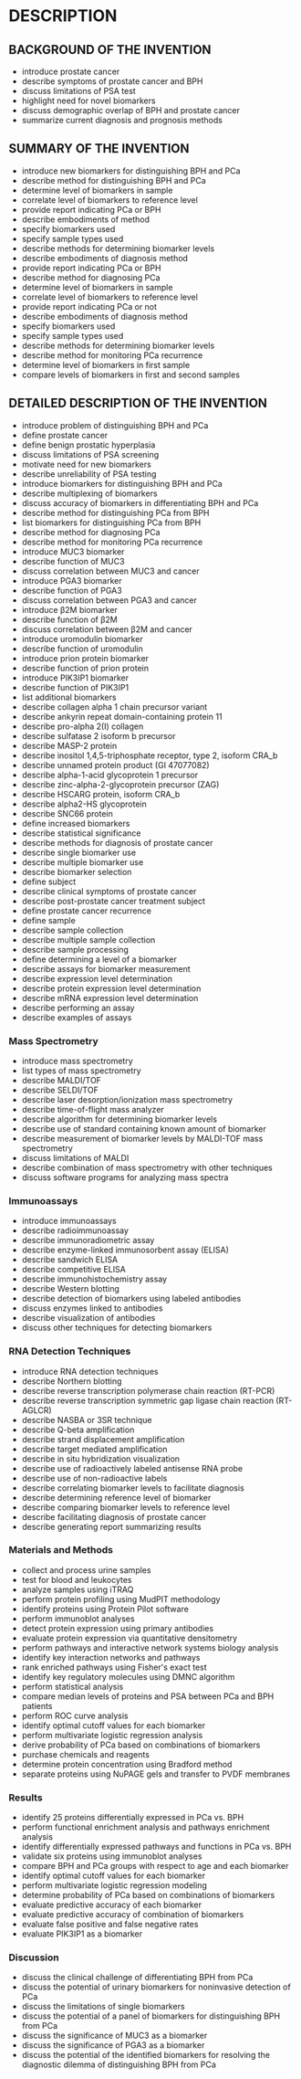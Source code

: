 # DESCRIPTION

## BACKGROUND OF THE INVENTION

- introduce prostate cancer
- describe symptoms of prostate cancer and BPH
- discuss limitations of PSA test
- highlight need for novel biomarkers
- discuss demographic overlap of BPH and prostate cancer
- summarize current diagnosis and prognosis methods

## SUMMARY OF THE INVENTION

- introduce new biomarkers for distinguishing BPH and PCa
- describe method for distinguishing BPH and PCa
- determine level of biomarkers in sample
- correlate level of biomarkers to reference level
- provide report indicating PCa or BPH
- describe embodiments of method
- specify biomarkers used
- specify sample types used
- describe methods for determining biomarker levels
- describe embodiments of diagnosis method
- provide report indicating PCa or BPH
- describe method for diagnosing PCa
- determine level of biomarkers in sample
- correlate level of biomarkers to reference level
- provide report indicating PCa or not
- describe embodiments of diagnosis method
- specify biomarkers used
- specify sample types used
- describe methods for determining biomarker levels
- describe method for monitoring PCa recurrence
- determine level of biomarkers in first sample
- compare levels of biomarkers in first and second samples

## DETAILED DESCRIPTION OF THE INVENTION

- introduce problem of distinguishing BPH and PCa
- define prostate cancer
- define benign prostatic hyperplasia
- discuss limitations of PSA screening
- motivate need for new biomarkers
- describe unreliability of PSA testing
- introduce biomarkers for distinguishing BPH and PCa
- describe multiplexing of biomarkers
- discuss accuracy of biomarkers in differentiating BPH and PCa
- describe method for distinguishing PCa from BPH
- list biomarkers for distinguishing PCa from BPH
- describe method for diagnosing PCa
- describe method for monitoring PCa recurrence
- introduce MUC3 biomarker
- describe function of MUC3
- discuss correlation between MUC3 and cancer
- introduce PGA3 biomarker
- describe function of PGA3
- discuss correlation between PGA3 and cancer
- introduce β2M biomarker
- describe function of β2M
- discuss correlation between β2M and cancer
- introduce uromodulin biomarker
- describe function of uromodulin
- introduce prion protein biomarker
- describe function of prion protein
- introduce PIK3IP1 biomarker
- describe function of PIK3IP1
- list additional biomarkers
- describe collagen alpha 1 chain precursor variant
- describe ankyrin repeat domain-containing protein 11
- describe pro-alpha 2(I) collagen
- describe sulfatase 2 isoform b precursor
- describe MASP-2 protein
- describe inositol 1,4,5-triphosphate receptor, type 2, isoform CRA_b
- describe unnamed protein product (GI 47077082)
- describe alpha-1-acid glycoprotein 1 precursor
- describe zinc-alpha-2-glycoprotein precursor (ZAG)
- describe HSCARG protein, isoform CRA_b
- describe alpha2-HS glycoprotein
- describe SNC66 protein
- define increased biomarkers
- describe statistical significance
- describe methods for diagnosis of prostate cancer
- describe single biomarker use
- describe multiple biomarker use
- describe biomarker selection
- define subject
- describe clinical symptoms of prostate cancer
- describe post-prostate cancer treatment subject
- define prostate cancer recurrence
- define sample
- describe sample collection
- describe multiple sample collection
- describe sample processing
- define determining a level of a biomarker
- describe assays for biomarker measurement
- describe expression level determination
- describe protein expression level determination
- describe mRNA expression level determination
- describe performing an assay
- describe examples of assays

### Mass Spectrometry

- introduce mass spectrometry
- list types of mass spectrometry
- describe MALDI/TOF
- describe SELDI/TOF
- describe laser desorption/ionization mass spectrometry
- describe time-of-flight mass analyzer
- describe algorithm for determining biomarker levels
- describe use of standard containing known amount of biomarker
- describe measurement of biomarker levels by MALDI-TOF mass spectrometry
- discuss limitations of MALDI
- describe combination of mass spectrometry with other techniques
- discuss software programs for analyzing mass spectra

### Immunoassays

- introduce immunoassays
- describe radioimmunoassay
- describe immunoradiometric assay
- describe enzyme-linked immunosorbent assay (ELISA)
- describe sandwich ELISA
- describe competitive ELISA
- describe immunohistochemistry assay
- describe Western blotting
- describe detection of biomarkers using labeled antibodies
- discuss enzymes linked to antibodies
- describe visualization of antibodies
- discuss other techniques for detecting biomarkers

### RNA Detection Techniques

- introduce RNA detection techniques
- describe Northern blotting
- describe reverse transcription polymerase chain reaction (RT-PCR)
- describe reverse transcription symmetric gap ligase chain reaction (RT-AGLCR)
- describe NASBA or 3SR technique
- describe Q-beta amplification
- describe strand displacement amplification
- describe target mediated amplification
- describe in situ hybridization visualization
- describe use of radioactively labeled antisense RNA probe
- describe use of non-radioactive labels
- describe correlating biomarker levels to facilitate diagnosis
- describe determining reference level of biomarker
- describe comparing biomarker levels to reference level
- describe facilitating diagnosis of prostate cancer
- describe generating report summarizing results

### Materials and Methods

- collect and process urine samples
- test for blood and leukocytes
- analyze samples using iTRAQ
- perform protein profiling using MudPIT methodology
- identify proteins using Protein Pilot software
- perform immunoblot analyses
- detect protein expression using primary antibodies
- evaluate protein expression via quantitative densitometry
- perform pathways and interactive network systems biology analysis
- identify key interaction networks and pathways
- rank enriched pathways using Fisher's exact test
- identify key regulatory molecules using DMNC algorithm
- perform statistical analysis
- compare median levels of proteins and PSA between PCa and BPH patients
- perform ROC curve analysis
- identify optimal cutoff values for each biomarker
- perform multivariate logistic regression analysis
- derive probability of PCa based on combinations of biomarkers
- purchase chemicals and reagents
- determine protein concentration using Bradford method
- separate proteins using NuPAGE gels and transfer to PVDF membranes

### Results

- identify 25 proteins differentially expressed in PCa vs. BPH
- perform functional enrichment analysis and pathways enrichment analysis
- identify differentially expressed pathways and functions in PCa vs. BPH
- validate six proteins using immunoblot analyses
- compare BPH and PCa groups with respect to age and each biomarker
- identify optimal cutoff values for each biomarker
- perform multivariate logistic regression modeling
- determine probability of PCa based on combinations of biomarkers
- evaluate predictive accuracy of each biomarker
- evaluate predictive accuracy of combination of biomarkers
- evaluate false positive and false negative rates
- evaluate PIK3IP1 as a biomarker

### Discussion

- discuss the clinical challenge of differentiating BPH from PCa
- discuss the potential of urinary biomarkers for noninvasive detection of PCa
- discuss the limitations of single biomarkers
- discuss the potential of a panel of biomarkers for distinguishing BPH from PCa
- discuss the significance of MUC3 as a biomarker
- discuss the significance of PGA3 as a biomarker
- discuss the potential of the identified biomarkers for resolving the diagnostic dilemma of distinguishing BPH from PCa

